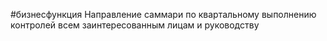 #бизнесфункция 
Направление саммари по квартальному выполнению контролей всем заинтересованным лицам и руководству